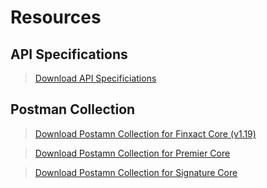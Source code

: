 # Resources

## API Specifications

<!-- theme: info -->  
> [Download API Specificiations](https://github.com/Fiserv/banking-hub/files/11222397/esf-service-swagger-release-11.0.0.2023.1.zip)

## Postman Collection

<!-- theme: info -->  
> [Download Postamn Collection for Finxact Core (v1.19)](https://github.com/Fiserv/banking-hub/files/12359747/Banking.Hub.-.Finxact.-.Trial.Plan.Postman.Collection.zip)


<!-- theme: info -->  
> [Download Postamn Collection for Premier Core](https://github.com/Fiserv/banking-hub/files/11728540/Banking.Hub.-.Premier.-.Trial.Plan.Postman.Collection.zip)



<!-- theme: info -->  
> [Download Postamn Collection for Signature Core](https://github.com/Fiserv/banking-hub/files/11710490/Banking.Hub.-.Signature.-.Trial.Plan.Postman.Collection.zip)



<!--



## API Specifications

  [![downoad-icon-BH]][BH]  

## Postman Collection

  [![downoad-icon-PRM]][PRM]      [![downoad-icon-SIG]][SIG]  


[downoad-icon-PRM]: https://github.com/Fiserv/banking-hub/assets/81968767/934da291-c743-41cb-9325-16cf2c8d7bda
[PRM]: https://github.com/Fiserv/banking-hub/files/11728540/Banking.Hub.-.Premier.-.Trial.Plan.Postman.Collection.zip


[downoad-icon-SIG]: https://github.com/Fiserv/banking-hub/assets/81968767/b4c09878-6e73-4e9e-9171-74bcd3e4f8b6
[SIG]: https://github.com/Fiserv/banking-hub/files/11710490/Banking.Hub.-.Signature.-.Trial.Plan.Postman.Collection.zip


[downoad-icon-BH]: https://github.com/Fiserv/banking-hub/assets/81968767/4c31d642-7574-413e-b02e-32f7ad1ae504
[BH]: https://github.com/Fiserv/banking-hub/files/11222397/esf-service-swagger-release-11.0.0.2023.1.zip

-->
